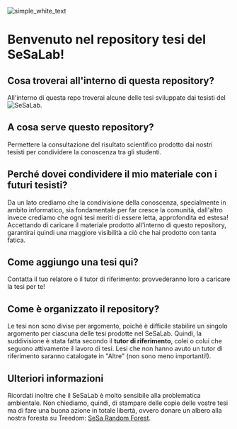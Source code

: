 
![simple_white_text](https://user-images.githubusercontent.com/32549979/191057668-4197f78e-8284-4040-af72-0e8b682a7a9d.png)

# Benvenuto nel repository tesi del SeSaLab!

## Cosa troverai all'interno di questa repository?

All'interno di questa repo troverai alcune delle tesi sviluppate dai tesisti del ![SeSaLab](https://sesalabunisa.github.io/).

## A cosa serve questo repository?

Permettere la consultazione del risultato scientifico prodotto dai nostri tesisti per condividere la conoscenza tra gli studenti.

## Perché dovei condividere il mio materiale con i futuri tesisti?

Da un lato crediamo che la condivisione della conoscenza, specialmente in ambito informatico, sia fondamentale per far cresce la comunità, dall'altro invece crediamo che ogni tesi meriti di essere letta, approfondita ed estesa! Accettando di caricare il materiale prodotto all'interno di questo repository, garantirai quindi una maggiore visibilità a ciò che hai prodotto con tanta fatica.

## Come aggiungo una tesi qui?

Contatta il tuo relatore o il tutor di riferimento: provvederanno loro a caricare la tesi per te!

## Come è organizzato il repository?

Le tesi non sono divise per argomento, poiché è difficile stabilire un singolo argomento per ciascuna delle tesi prodotte nel SeSaLab. Quindi, la suddivisione è stata fatta secondo il **tutor di riferimento**, colei o colui che seguono attivamente il lavoro di tesi. Lesi che non hanno avuto un tutor di riferimento saranno catalogate in "Altre" (non sono meno importanti!).

## Ulteriori informazioni

Ricordati inoltre che il SeSaLab è molto sensibile alla problematica ambientale. Non chiediamo, quindi, di stampare delle copie delle vostre tesi ma di fare una buona azione in totale libertà, ovvero donare un albero alla nostra foresta su Treedom: [SeSa Random Forest](https://www.treedom.net/it/user/sesalab/event/sesa-random-forest).

